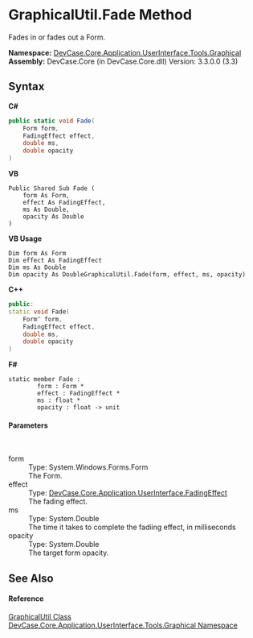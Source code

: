# GraphicalUtil.Fade Method 
 

Fades in or fades out a Form.

**Namespace:**&nbsp;<a href="N_DevCase_Core_Application_UserInterface_Tools_Graphical">DevCase.Core.Application.UserInterface.Tools.Graphical</a><br />**Assembly:**&nbsp;DevCase.Core (in DevCase.Core.dll) Version: 3.3.0.0 (3.3)

## Syntax

**C#**<br />
``` C#
public static void Fade(
	Form form,
	FadingEffect effect,
	double ms,
	double opacity
)
```

**VB**<br />
``` VB
Public Shared Sub Fade ( 
	form As Form,
	effect As FadingEffect,
	ms As Double,
	opacity As Double
)
```

**VB Usage**<br />
``` VB Usage
Dim form As Form
Dim effect As FadingEffect
Dim ms As Double
Dim opacity As DoubleGraphicalUtil.Fade(form, effect, ms, opacity)
```

**C++**<br />
``` C++
public:
static void Fade(
	Form^ form, 
	FadingEffect effect, 
	double ms, 
	double opacity
)
```

**F#**<br />
``` F#
static member Fade : 
        form : Form * 
        effect : FadingEffect * 
        ms : float * 
        opacity : float -> unit 

```


#### Parameters
&nbsp;<dl><dt>form</dt><dd>Type: System.Windows.Forms.Form<br />The Form.</dd><dt>effect</dt><dd>Type: <a href="T_DevCase_Core_Application_UserInterface_FadingEffect">DevCase.Core.Application.UserInterface.FadingEffect</a><br />The fading effect.</dd><dt>ms</dt><dd>Type: System.Double<br />The time it takes to complete the fadiing effect, in milliseconds</dd><dt>opacity</dt><dd>Type: System.Double<br />The target form opacity.</dd></dl>

## See Also


#### Reference
<a href="T_DevCase_Core_Application_UserInterface_Tools_Graphical_GraphicalUtil">GraphicalUtil Class</a><br /><a href="N_DevCase_Core_Application_UserInterface_Tools_Graphical">DevCase.Core.Application.UserInterface.Tools.Graphical Namespace</a><br />